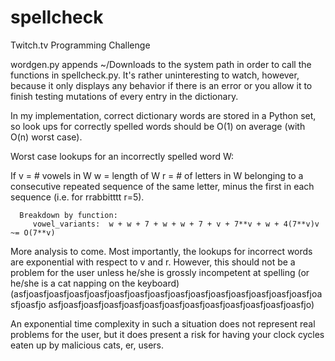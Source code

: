 spellcheck
==========

Twitch.tv Programming Challenge


wordgen.py appends ~/Downloads to the system path in order to call the functions in spellcheck.py.  It's rather uninteresting to watch, however, because it only displays any behavior if there is an error or you allow it to finish testing mutations of every entry in the dictionary.

In my implementation, correct dictionary words are stored in a Python set, so look ups for correctly spelled words should be O(1) on average (with O(n) worst case).    

Worst case lookups for an incorrectly spelled word W:

If v = # vowels in W
   w = length of W
   r = # of letters in W belonging to a consecutive repeated sequence of the same letter, minus the first in each     sequence (i.e. for  rrabbitttt r=5).
   
      Breakdown by function:
         vowel_variants:  w + w + 7 + w + w + 7 + v + 7**v + w + 4(7**v)v ~= O(7**v)
         
         
         
         
         
         
         
         
         
   More analysis to come.  Most importantly, the lookups for incorrect words are exponential with respect to v and r. 
   However, this should not be a problem for the user unless he/she is grossly incompetent at spelling (or he/she is a 
   cat napping on the keyboard) (asfjoasfjoasfjoasfjoasfjoasfjoasfjoasfjoasfjoasfjoasfjoasfjoasfjoasfjoasfjoasfjoasfjo
   asfjoasfjoasfjoasfjoasfjoasfjoasfjoasfjoasfjoasfjoasfjoasfjoasfjo)
   
   An exponential time complexity in such a situation does not represent real problems for the user, but it does
   present a risk for having your clock cycles eaten up by malicious cats, er, users.
